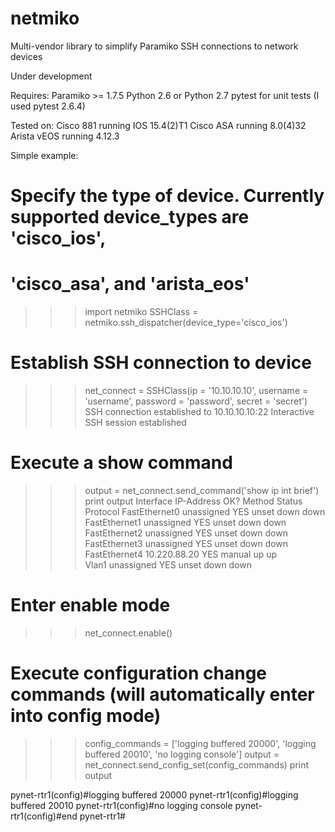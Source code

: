 netmiko
=======

Multi-vendor library to simplify Paramiko SSH connections to network devices

Under development 

Requires:
Paramiko >= 1.7.5
Python 2.6 or Python 2.7
pytest for unit tests (I used pytest 2.6.4)

Tested on:
Cisco 881 running IOS 15.4(2)T1
Cisco ASA running 8.0(4)32
Arista vEOS running 4.12.3


Simple example:

# Specify the type of device. Currently supported device_types are 'cisco_ios',
# 'cisco_asa', and 'arista_eos'
>>> import netmiko
>>> SSHClass = netmiko.ssh_dispatcher(device_type='cisco_ios')

# Establish SSH connection to device
>>> net_connect = SSHClass(ip = '10.10.10.10', username = 'username', 
                password = 'password', secret = 'secret')
SSH connection established to 10.10.10.10:22
Interactive SSH session established

# Execute a show command
>>> output = net_connect.send_command('show ip int brief')
>>> print output
Interface                  IP-Address      OK? Method Status                Protocol
FastEthernet0              unassigned      YES unset  down                  down    
FastEthernet1              unassigned      YES unset  down                  down    
FastEthernet2              unassigned      YES unset  down                  down    
FastEthernet3              unassigned      YES unset  down                  down    
FastEthernet4              10.220.88.20    YES manual up                    up      
Vlan1                      unassigned      YES unset  down                  down    

# Enter enable mode
>>> net_connect.enable()

# Execute configuration change commands (will automatically enter into config mode)
>>> config_commands = ['logging buffered 20000', 'logging buffered 20010', 'no logging console']
>>> output = net_connect.send_config_set(config_commands)
>>> print output

pynet-rtr1(config)#logging buffered 20000
pynet-rtr1(config)#logging buffered 20010
pynet-rtr1(config)#no logging console
pynet-rtr1(config)#end
pynet-rtr1#


